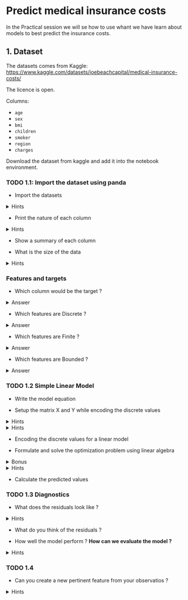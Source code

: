 # Predict medical insurance costs

In the Practical session we will se how to use whant we have learn about models to best predict the insurance costs.

## 1. Dataset

The datasets comes from Kaggle: https://www.kaggle.com/datasets/joebeachcapital/medical-insurance-costs/

The licence is open.

Columns: 
- `age`
- `sex`
- `bmi`
- `children`
- `smoker`
- `region`
- `charges`

Download the dataset from kaggle and add it into the notebook environment.

### **TODO 1.1**: Import the dataset using panda

- Import the datasets
<details><summary>Hints</summary>
use `pandas.read_csv`
</details>

- Print the nature of each column
<details><summary>Hints</summary>
use `dtypes attribute`
</details>

- Show a summary of each column

- What is the size of the data

<details><summary>Hints</summary>
use `shape` attribute
</details>

### Features and targets

- Which column would be the target ?

<details><summary>Answer</summary>
charges
</details>

- Which features are Discrete ?

<details><summary>Answer</summary>
children, smoker, region
</details>

- Which features are Finite ?

<details><summary>Answer</summary>
age, bmi, children, charges
</details>

- Which features are Bounded ?

<details><summary>Answer</summary>
age, sex, children, smoker
</details>

### **TODO 1.2** Simple Linear Model

- Write the model equation

- Setup the matrix X and Y while encoding the discrete values

<details><summary>Hints</summary>
use `get_dummies` method to transform discrete values. Use wisely the argument `drop_first`.
</details>

<details><summary>Hints</summary>
Do not forget the intercept. You might use `np.insert` function.
</details>

- Encoding the discrete values for a linear model

- Formulate and solve the optimization problem using linear algebra

<details><summary>Bonus</summary>
`scipy.linalg.det` is useful to ensure there is a analytical solution.
</details>

<details><summary>Hints</summary>
`@` is the operator for matrix multiplication. `scipy.linalg.inv` is useful .
</details>

- Calculate the predicted values

### **TODO 1.3** Diagnostics

- What does the residuals look like ?

<details><summary>Hints</summary>
`seaborn.histplot` is usefull.
</details>

- What do you think of the residuals ?

- How well the model perform ? **How can we evaluate the model ?**

<details><summary>Hints</summary>
`seaborn.histplot` is usefull.
</details>

### **TODO 1.4**

- Can you create a new pertinent feature from your observatios ?

<details><summary>Hints</summary>
With a BMI above 30, ont fall into obesity.
</details>
